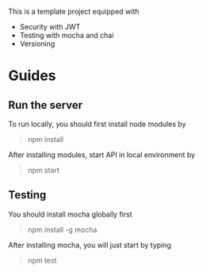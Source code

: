 This is a template project equipped with

* Security with JWT
* Testing with mocha and chai
* Versioning


# Guides

## Run the server

To run locally, you should first install node modules by

> npm install

After installing modules, start API in local environment by

> npm start


## Testing

You should install mocha globally first

> npm install -g mocha

After installing mocha, you will just start by typing

> npm test